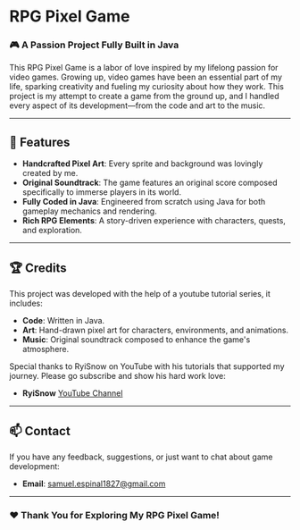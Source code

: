 # RPG Pixel Game

### 🎮 A Passion Project Fully Built in Java

This RPG Pixel Game is a labor of love inspired by my lifelong passion for video games. Growing up, video games have been an essential part of my life, sparking creativity and fueling my curiosity about how they work. This project is my attempt to create a game from the ground up, and I handled every aspect of its development—from the code and art to the music.

---

## 🌟 Features

- **Handcrafted Pixel Art**: Every sprite and background was lovingly created by me.
- **Original Soundtrack**: The game features an original score composed specifically to immerse players in its world.
- **Fully Coded in Java**: Engineered from scratch using Java for both gameplay mechanics and rendering.
- **Rich RPG Elements**: A story-driven experience with characters, quests, and exploration.

---

## 🏆 Credits

This project was developed with the help of a youtube tutorial series, it includes:

- **Code**: Written in Java.
- **Art**: Hand-drawn pixel art for characters, environments, and animations.
- **Music**: Original soundtrack composed to enhance the game's atmosphere.

Special thanks to RyiSnow on YouTube with his tutorials that supported my journey. Please go subscribe and show his hard work love:

- **RyiSnow** [YouTube Channel](https://www.youtube.com/@RyiSnow)


---

## 📫 Contact

If you have any feedback, suggestions, or just want to chat about game development:

- **Email**: [samuel.espinal1827@gmail.com](mailto:samuel.espinal1827@gmail.com)

---

### ❤️ Thank You for Exploring My RPG Pixel Game!
